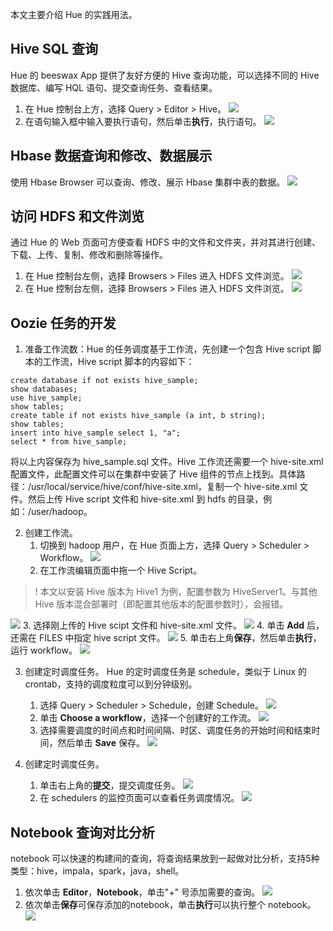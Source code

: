 本文主要介绍 Hue 的实践用法。
## Hive SQL 查询
Hue 的 beeswax App 提供了友好方便的 Hive 查询功能，可以选择不同的 Hive 数据库、编写 HQL 语句、提交查询任务、查看结果。
1. 在 Hue 控制台上方，选择 Query > Editor > Hive。
 ![](https://qcloudimg.tencent-cloud.cn/raw/48a2fbc6dacc28ea8e0f8e7d6e321d47.png)
2. 在语句输入框中输入要执行语句，然后单击**执行**，执行语句。
 ![](https://qcloudimg.tencent-cloud.cn/raw/13b69af2be822dd1364efbf2b65ce5b8.png)

## Hbase 数据查询和修改、数据展示
使用 Hbase Browser 可以查询、修改、展示 Hbase 集群中表的数据。
 ![](https://qcloudimg.tencent-cloud.cn/raw/c3a1a697b9dc33f6c017030ecc2ea23e.png)

## 访问 HDFS 和文件浏览
通过 Hue 的 Web 页面可方便查看 HDFS 中的文件和文件夹，并对其进行创建、下载、上传、复制、修改和删除等操作。
1. 在 Hue 控制台左侧，选择 Browsers > Files 进入 HDFS 文件浏览。
![](https://qcloudimg.tencent-cloud.cn/raw/03bf74cd204d23845a1d2bf738a7240e.png)
2.	在 Hue 控制台左侧，选择 Browsers > Files 进入 HDFS 文件浏览。
 ![](https://qcloudimg.tencent-cloud.cn/raw/6b94b5141206e8551974d0fde875bc6d.png)
 
## Oozie 任务的开发
1. 准备工作流数：Hue 的任务调度基于工作流，先创建一个包含 Hive script 脚本的工作流，Hive script 脚本的内容如下：
```
create database if not exists hive_sample;  
show databases;
use hive_sample;
show tables;
create table if not exists hive_sample (a int, b string);
show tables;
insert into hive_sample select 1, "a";
select * from hive_sample;
```
将以上内容保存为 hive_sample.sql 文件。Hive 工作流还需要一个 hive-site.xml 配置文件，此配置文件可以在集群中安装了 Hive 组件的节点上找到。具体路径：/usr/local/service/hive/conf/hive-site.xml，复制一个 hive-site.xml 文件。然后上传 Hive script 文件和 hive-site.xml 到 hdfs 的目录，例如：/user/hadoop。

2. 创建工作流。
	1. 切换到 hadoop 用户，在 Hue 页面上方，选择 Query > Scheduler > Workflow。
![](https://qcloudimg.tencent-cloud.cn/raw/b1b9b6361124538cb755efb3fc1d90b3.png)
	2. 在工作流编辑页面中拖一个 Hive Script。
>! 本文以安装 Hive 版本为 Hive1 为例，配置参数为 HiveServer1。与其他 Hive 版本混合部署时（即配置其他版本的配置参数时），会报错。
>
![](https://qcloudimg.tencent-cloud.cn/raw/27cbec2a4f30fc937f34a5d086b496b4.png)
	3. 选择刚上传的 Hive scipt 文件和 hive-site.xml 文件。
![](https://qcloudimg.tencent-cloud.cn/raw/251b3efbd9bb7057945cfc1ac0f1aab7.png)
	4. 单击 **Add** 后，还需在 FILES 中指定 hive script 文件。
![](https://qcloudimg.tencent-cloud.cn/raw/38e9a81097f76194047f0d302d39ab2a.png)
	5. 单击右上角**保存**，然后单击**执行**，运行 workflow。
![](https://qcloudimg.tencent-cloud.cn/raw/b0693bd5c83a26f5fa5c89539768087a.png)

3. 创建定时调度任务。
Hue 的定时调度任务是 schedule，类似于 Linux 的 crontab，支持的调度粒度可以到分钟级别。
	1. 选择 Query > Scheduler > Schedule，创建 Schedule。
![](https://qcloudimg.tencent-cloud.cn/raw/c45fd5b062e78750aab55b7ba466975b.png)
	2. 单击 **Choose a workflow**，选择一个创建好的工作流。
![](https://qcloudimg.tencent-cloud.cn/raw/5d20d799a91dbc105e4eadd9d2365bf7.png)
	3. 选择需要调度的时间点和时间间隔、时区、调度任务的开始时间和结束时间，然后单击 **Save** 保存。
![](https://qcloudimg.tencent-cloud.cn/raw/d32c3dbb0d2d41cf85387849825be565.png)

4. 创建定时调度任务。
	1. 单击右上角的**提交**，提交调度任务。
![](https://qcloudimg.tencent-cloud.cn/raw/be86060e81eac2fe1842c58e9bf57dd3.png)
	2. 在 schedulers 的监控页面可以查看任务调度情况。
![](https://qcloudimg.tencent-cloud.cn/raw/58d020d6f9bbef8ce1ac5fba59eb8fb5.png)

## Notebook 查询对比分析
notebook 可以快速的构建间的查询，将查询结果放到一起做对比分析，支持5种类型：hive，impala，spark，java，shell。
1. 依次单击 **Editor**，**Notebook**，单击"+" 号添加需要的查询。
![](https://qcloudimg.tencent-cloud.cn/raw/09d6b44c6517d1a3204f6fdb517e075f.png)
2. 依次单击**保存**可保存添加的notebook，单击**执行**可以执行整个 notebook。
![](https://qcloudimg.tencent-cloud.cn/raw/d6eaf0e36d46270a1fca867695683a0e.png)

